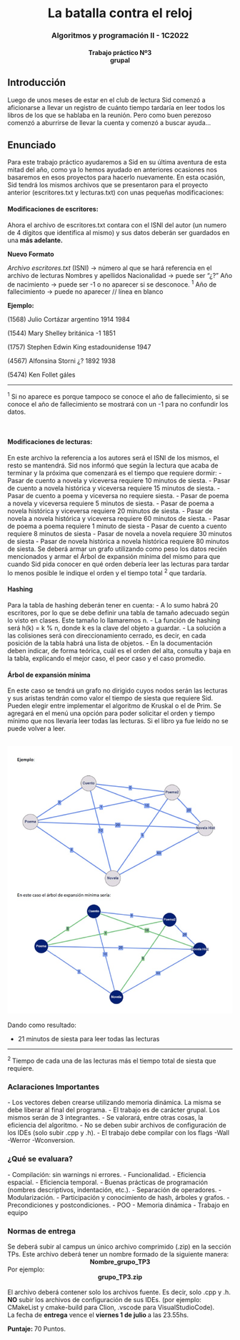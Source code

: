 ﻿<b> <center><h1> La batalla contra el reloj </h1> </center></b>
 <center> <h3>Algoritmos y programación II - 1C2022 </h3></center>
<center> <h4>Trabajo práctico Nº3 <br>grupal </h4></center>

<h2>Introducción </h2>
Luego de unos meses de estar en el club de lectura Sid comenzó a aficionarse a llevar un
registro de cuánto tiempo tardaría en leer todos los libros de los que se hablaba en la reunión. Pero
como buen perezoso comenzó a aburrirse de llevar la cuenta y comenzó a buscar ayuda…</p>
<h2>Enunciado </h2>
Para este trabajo práctico ayudaremos a Sid en su última aventura de esta mitad del año,
como ya lo hemos ayudado en anteriores ocasiones nos basaremos en esos proyectos para hacerlo
nuevamente.
En esta ocasión, Sid tendrá los mismos archivos que se presentaron para el proyecto anterior
(escritores.txt y lecturas.txt) con unas pequeñas modificaciones:
<h4>Modificaciones de escritores:  </h4>
<p> Ahora el archivo de escritores.txt contara con el ISNI del autor (un numero de 4 dígitos que
identifica al mismo) y sus datos deberán ser guardados en una<b> más adelante.</b>
<br>

<b>Nuevo Formato</b>

*Archivo escritores.txt*
(ISNI) -> número al que se hará referencia en el archivo de lecturas
Nombres y apellidos
Nacionalidad -> puede ser “¿?”
Año de nacimiento -> puede ser -1 o no aparecer si se desconoce. <sup>1</sup>
Año de fallecimiento -> puede no aparecer
// línea en blanco

<b>Ejemplo: </b>

(1568)
Julio Cortázar
argentino
1914
1984

(1544)
Mary Shelley
británica
-1
1851

(1757)
Stephen Edwin King
estadounidense
1947

(4567)
Alfonsina Storni
¿?
1892
1938

(5474)
Ken Follet
gáles

--------------------------------------------------------------------
<sup>1</sup>  Si no aparece es porque tampoco se conoce el año de fallecimiento, si se conoce el año de fallecimiento se
mostrará con un -1 para no confundir los datos.

<br>
<h4>Modificaciones de lecturas:  </h4>
En este archivo la referencia a los autores será el ISNI de los mismos, el resto se mantendrá.
Sid nos informó que según la lectura que acaba de terminar y la próxima que comenzará es el
tiempo que requiere dormir:
- Pasar de cuento a novela y viceversa requiere 10 minutos de siesta.
- Pasar de cuento a novela histórica y viceversa requiere 15 minutos de siesta.
- Pasar de cuento a poema y viceversa no requiere siesta.
- Pasar de poema a novela y viceversa requiere 5 minutos de siesta.
- Pasar de poema a novela histórica y viceversa requiere 20 minutos de siesta.
- Pasar de novela a novela histórica y viceversa requiere 60 minutos de siesta.
- Pasar de poema a poema requiere 1 minuto de siesta
- Pasar de cuento a cuento requiere 8 minutos de siesta
- Pasar de novela a novela requiere 30 minutos de siesta
- Pasar de novela histórica a novela histórica requiere 80 minutos de siesta.
Se deberá armar un grafo utilizando como peso los datos recién mencionados y armar el Árbol de
expansión mínima del mismo para que cuando Sid pida conocer en qué orden debería leer las
lecturas para tardar lo menos posible le indique el orden y el tiempo total <sup>2</sup> que tardaría.

<h4>Hashing </h4>
Para la tabla de hashing deberán tener en cuenta:
- A lo sumo habrá 20 escritores, por lo que se debe definir una tabla de tamaño adecuado según lo visto en clases. Este tamaño lo llamaremos n.
- La función de hashing será h(k) = k % n, donde k es la clave del objeto a guardar.
- La solución a las colisiones será con direccionamiento cerrado, es decir, en cada posición de la tabla habrá una lista de objetos.
- En la documentación deben indicar, de forma teórica, cuál es el orden del alta, consulta y baja en la tabla, explicando el mejor caso, el peor caso y el caso promedio.

<h4>Árbol de expansión mínima</h4>
En este caso se tendrá un grafo no dirigido cuyos nodos serán las lecturas y sus aristas
tendrán como valor el tiempo de siesta que requiere Sid. Pueden elegir entre implementar el
algoritmo de Kruskal o el de Prim.
Se agregará en el menú una opción para poder solicitar el orden y tiempo mínimo que nos
llevaría leer todas las lecturas.
Si el libro ya fue leído no se puede volver a leer.

<br><img src="https://github.com/alejandrodelcs/tp_final/blob/master/images/arbor_de_expansion_minima_ejemplo.jpg" alt="" style="width:620px; text-align:center;"/>


Dando como resultado:
- 21 minutos de siesta para leer todas las lecturas

-------------------------------------------------------------------
<sup>2 </sup>   Tiempo de cada una de las lecturas más el tiempo total de siesta que requiere.


<h3>Aclaraciones Importantes</h3>
- Los vectores deben crearse utilizando memoria dinámica. La misma se debe liberar al final del programa.
- El trabajo es de carácter grupal. Los mismos serán de 3 integrantes.
- Se valorará, entre otras cosas, la eficiencia del algoritmo.
- No se deben subir archivos de configuración de los IDEs (solo subir .cpp y .h).
- El trabajo debe compilar con los flags -Wall -Werror -Wconversion.

<h3>¿Qué se evaluara?</h3>
- Compilación: sin warnings ni errores.
- Funcionalidad.
- Eficiencia espacial.
- Eficiencia temporal.
- Buenas prácticas de programación (nombres descriptivos, indentación, etc.).
- Separación de operadores.
- Modularización.
- Participación y conocimiento de hash, árboles y grafos.
- Precondiciones y postcondiciones.
- POO
- Memoria dinámica
- Trabajo en equipo


<h3>Normas de entrega</h3>
Se deberá subir al campus un único archivo comprimido (.zip) en la sección TPs.
Este archivo deberá tener un nombre formado de la siguiente manera:
<center><b>Nombre_grupo_TP3</b></center>
Por ejemplo:
<center><b>grupo_TP3.zip</b></center>
<br>
El archivo deberá contener solo los archivos fuente. Es decir, solo .cpp y .h. <b>NO</b> subir los archivos de configuración de sus IDEs. (por ejemplo: CMakeList y cmake-build para Clion, .vscode para VisualStudioCode).
<br>
La fecha de  <b> entrega</b> vence el <b> viernes 1 de julio </b>a las 23.55hs.
<br>

<b>Puntaje: </b>70 Puntos.
